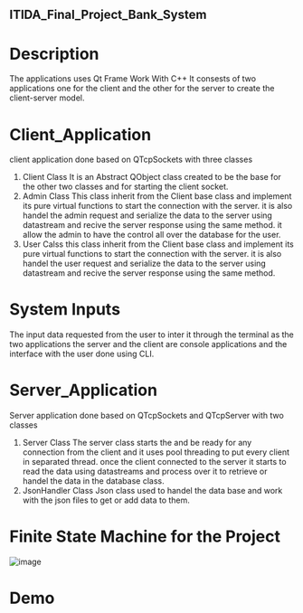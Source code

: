 ## ITIDA_Final_Project_Bank_System

# Description

The applications uses Qt Frame Work With C++ 
It consests of two applications one for the client and the other for the server to create the client-server model.

# Client_Application
client application done based on QTcpSockets with three classes 
1. Client Class
   It is an Abstract QObject class created to be the base for the other two classes and for starting the client socket.
2. Admin Class
   This class inherit from the Client base class and implement its pure virtual functions to start the connection with the server.
it is also handel the admin request and serialize the data to the server using datastream and recive the server response using the same method.
it allow the admin to have the control all over the database for the user.
3. User Calss
this class inherit from the Client base class and implement its pure virtual functions to start the connection with the server.
it is also handel the user request and serialize the data to the server using datastream and recive the server response using the same method.

# System Inputs 
The input data requested from the user to inter it through the terminal as the two applications
the server and the client are console applications and the interface with the user done using CLI.

# Server_Application
Server application done based on QTcpSockets and QTcpServer with two classes 
1. Server Class
   The server class starts the and be ready for any connection from the client and it uses pool threading to put every client in separated thread.
   once the client connected to the server it starts to read the data using datastreams and process over it to retrieve or handel the data in the database class.
2. JsonHandler Class
   Json class used to handel the data base and work with the json files to get or add data to them.


# Finite State Machine for the Project
![image](https://user-images.githubusercontent.com/42315079/224442827-0a204fe4-bfb9-4e15-89b5-9b4205fefe9f.png)

# Demo

